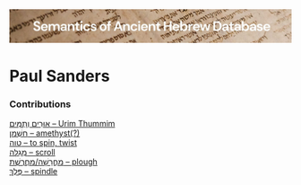 <html><body><img id="banner" src="../../images/banners/banner.png" alt="banner" /></body></html>

# **Paul Sanders**


### Contributions
[אוּרִים וְתֻמִּים – Urim Thummim](../words/2urim_wthummim.md)<br>[חַשְׁמַן – amethyst(?)](../words/chashman.md)<br>[טוה – to spin, twist](../words/t-w-h.md)<br>[מְגִלָּה – scroll](../words/mgillah.md)<br>[מַחֲרֵשָׁה/מַחֲרֶשֶׁת – plough](../words/machareshah.md)<br>[פֶּלֶךְ – spindle](../words/pelek.md)<br>